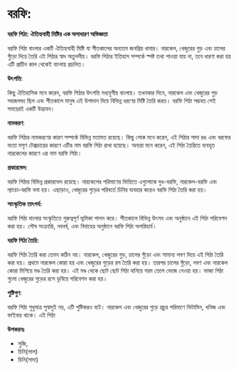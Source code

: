# বরফি:

**বরফি পিঠা: ঐতিহ্যবাহী মিষ্টির এক অসাধারণ অভিজ্ঞতা**

বরফি পিঠা বাংলার একটি ঐতিহ্যবাহী মিষ্টি যা শীতকালের অন্যতম জনপ্রিয় খাবার। নারকেল, খেজুরের গুড় এবং চালের গুঁড়ো দিয়ে তৈরি এই পিঠার স্বাদ অতুলনীয়। বরফি পিঠার ইতিহাস সম্পর্কে স্পষ্ট তথ্য পাওয়া যায় না, তবে ধারণা করা হয় এটি প্রাচীন কাল থেকেই বাংলায় প্রচলিত।

**উৎপত্তি**:

কিছু ঐতিহাসিক মনে করেন, বরফি পিঠার উৎপত্তি মধ্যযুগীয় বাংলায়। তখনকার দিনে, নারকেল এবং খেজুরের গুড় সহজলভ্য ছিল এবং শীতকালে মানুষ এই উপাদান দিয়ে বিভিন্ন ধরণের মিষ্টি তৈরি করত। বরফি পিঠা সম্ভবত সেই সময়েরই একটি উদ্ভাবন।

**নামকরণ**:

বরফি পিঠার নামকরণের কারণ সম্পর্কে বিভিন্ন মতামত রয়েছে। কিছু লোক মনে করেন, এই পিঠার সাদা রঙ এবং বরফের মতো মসৃণ টেক্সচারের কারণে এটির নাম বরফি পিঠা রাখা হয়েছে। অন্যরা মনে করেন, এই পিঠা তৈরিতে ব্যবহৃত নারকেলের কারণে এর নাম বরফি পিঠা।

**প্রকারভেদ**:

বরফি পিঠার বিভিন্ন প্রকারভেদ রয়েছে। নারকেলের পরিমাণের ভিত্তিতে এগুলোকে দুধ-বরফি, নারকেল-বরফি এবং ল্যাংচা-বরফি বলা হয়। এছাড়াও, খেজুরের গুড়ের পরিবর্তে চিনির ব্যবহার করেও বরফি পিঠা তৈরি করা হয়।

**সাংস্কৃতিক তাৎপর্য:**

বরফি পিঠা বাংলার সংস্কৃতিতে গুরুত্বপূর্ণ ভূমিকা পালন করে। শীতকালে বিভিন্ন উৎসব এবং অনুষ্ঠানে এই পিঠা পরিবেশন করা হয়। পৌষ সংক্রান্তি, নববর্ষ, এবং বিবাহের অনুষ্ঠানে বরফি পিঠা অপরিহার্য।

**বরফি পিঠা তৈরি:**

বরফি পিঠা তৈরি করা তেমন কঠিন নয়। নারকেল, খেজুরের গুড়, চালের গুঁড়ো এবং সামান্য লবণ দিয়ে এই পিঠা তৈরি করা হয়। প্রথমে নারকেল কোরা হয় এবং খেজুরের গুড়ের রস তৈরি করা হয়। তারপর চালের গুঁড়ো, লবণ এবং নারকেল কোরা মিশিয়ে মণ্ড তৈরি করা হয়। এই মণ্ড থেকে ছোট ছোট পিঠা বানিয়ে গরম তেলে ভেজে নেওয়া হয়। ভাজা পিঠা গুলো খেজুরের গুড়ের রসে ডুবিয়ে পরিবেশন করা হয়।

**পুষ্টিগুণ**:

বরফি পিঠা শুধুমাত্র সুস্বাদুই নয়, এটি পুষ্টিকরও বটে। নারকেল এবং খেজুরের গুড়ে প্রচুর পরিমাণে ভিটামিন, খনিজ এবং ফাইবার থাকে। এই পিঠা

**উপকরনঃ**

- সুজি,
- চিনি(লাল)
- চিনি(সাদা)